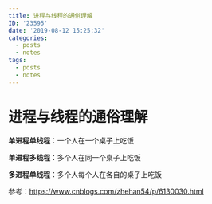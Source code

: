 ```yaml
---
title: 进程与线程的通俗理解
ID: '23595'
date: '2019-08-12 15:25:32'
categories:
  - posts
  - notes
tags:
  - posts
  - notes
---
```


# 进程与线程的通俗理解

**单进程单线程**：一个人在一个桌子上吃饭

**单进程多线程**：多个人在同一个桌子上吃饭

**多进程单线程**：多个人每个人在各自的桌子上吃饭

参考：https://www.cnblogs.com/zhehan54/p/6130030.html
 
 
